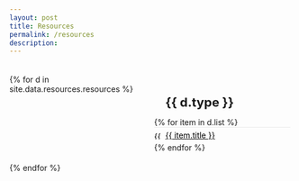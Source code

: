 ```yaml
---
layout: post
title: Resources
permalink: /resources
description: 
---
```


<style>
  h1.item {
    text-align: center;
  }

  .grid-container {
    display: grid;
    grid-template-columns: repeat(2, 1fr);
    padding-top: 20px;
  }

  .grid-item {
    font-size: 14px;
    padding: 5px;
  }

h2 {
    font-size: 22px;
    padding-left: 20px;
    text-align: left;
    margin-bottom: .4em;
}

  h2.item {
    font-size: 22px;
    padding-left: 20px;
    text-align: left;
  }
  img.item {
    width: 16px;
    height: 16px;
    margin-right: 4px;
    margin-top: 2px;
    float: left;
  }
  div.item {
    counter-reset: dopeCounter;
    position: relative;
  }
  ol.item {
    list-style: none;
    counter-reset: li;
    margin-left: 0;
    padding: 0;
  }

  .link {
    text-align: center;
  }

  a.item {
    width: 100%;
    padding: 2px 0;
    padding-top: 3px;
    border-top: 1px solid rgba(0, 0, 0, 0.07);
    color: #000;
    display: inline-block;
    text-align: left;
    text-shadow: none;
    background: none;
    line-height: 1.6;
  }

  .pagebody-content {
    text-align: center;
  }

  @media screen and (max-width: 735px) {
    .pagebody-content {
      margin-left: auto !important;
      margin-right: auto !important;
      width: 87.5% !important;
    }

    .grid-container {
      grid-template-columns: repeat(1, 1fr);
    }
    h1.item {
      font-size: 44px !important;
      padding-bottom: 20px;
    }

    a.item {
      padding: 14px 0;
    }
  }
</style>

<div class="">
  <div class="grid-container">
    {% for d in site.data.resources.resources %}
    <div class="grid-item">
        <h2 class="item">{{ d.type }}</h2>
        <ol class="item">
          {% for item in d.list %}
          <li class="item">
            <a class="item" target="_blank" href="{{ item.URL }}" rel="noopener">
              <img class="item" loading="lazy" alt="{{ item.URL }}" src="https://s2.googleusercontent.com/s2/favicons?domain_url={{ item.URL }}">
              {{ item.title }}
            </a>
          </li>
          {% endfor %}
        </ol>
    </div>
    {% endfor %}
  </div>
  </div>
